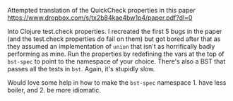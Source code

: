 Attempted translation of the QuickCheck properties in this paper
https://www.dropbox.com/s/tx2b84kae4bw1p4/paper.pdf?dl=0

Into Clojure test.check properties. I recreated the first 5 bugs in the paper
(and the test.check properties do fail on them) but got bored after that as they
assumed an implementation of `union` that isn't as horrifically badly performing
as mine. Run the properties by redefining the vars at the top of `bst-spec` to 
point to the namespace of your choice. There's also a BST that passes all the tests
in `bst`. Again, it's stupidly slow.

Would love some help in how to make the `bst-spec` namespace 1. have less boiler,
and 2. be more idiomatic.
